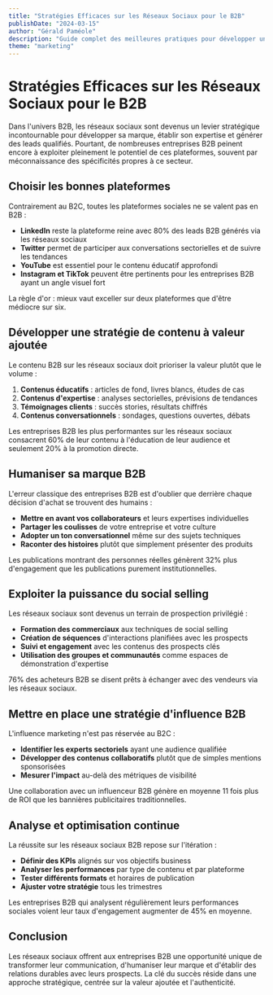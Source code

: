 ```yaml
---
title: "Stratégies Efficaces sur les Réseaux Sociaux pour le B2B"
publishDate: "2024-03-15"
author: "Gérald Paméole"
description: "Guide complet des meilleures pratiques pour développer une présence B2B percutante sur les réseaux sociaux et générer des leads qualifiés."
theme: "marketing"
---
```


# Stratégies Efficaces sur les Réseaux Sociaux pour le B2B

Dans l'univers B2B, les réseaux sociaux sont devenus un levier stratégique incontournable pour développer sa marque, établir son expertise et générer des leads qualifiés. Pourtant, de nombreuses entreprises B2B peinent encore à exploiter pleinement le potentiel de ces plateformes, souvent par méconnaissance des spécificités propres à ce secteur.

## Choisir les bonnes plateformes

Contrairement au B2C, toutes les plateformes sociales ne se valent pas en B2B :

- **LinkedIn** reste la plateforme reine avec 80% des leads B2B générés via les réseaux sociaux
- **Twitter** permet de participer aux conversations sectorielles et de suivre les tendances
- **YouTube** est essentiel pour le contenu éducatif approfondi
- **Instagram et TikTok** peuvent être pertinents pour les entreprises B2B ayant un angle visuel fort

La règle d'or : mieux vaut exceller sur deux plateformes que d'être médiocre sur six.

## Développer une stratégie de contenu à valeur ajoutée

Le contenu B2B sur les réseaux sociaux doit prioriser la valeur plutôt que le volume :

1. **Contenus éducatifs** : articles de fond, livres blancs, études de cas
2. **Contenus d'expertise** : analyses sectorielles, prévisions de tendances
3. **Témoignages clients** : succès stories, résultats chiffrés
4. **Contenus conversationnels** : sondages, questions ouvertes, débats

Les entreprises B2B les plus performantes sur les réseaux sociaux consacrent 60% de leur contenu à l'éducation de leur audience et seulement 20% à la promotion directe.

## Humaniser sa marque B2B

L'erreur classique des entreprises B2B est d'oublier que derrière chaque décision d'achat se trouvent des humains :

- **Mettre en avant vos collaborateurs** et leurs expertises individuelles
- **Partager les coulisses** de votre entreprise et votre culture
- **Adopter un ton conversationnel** même sur des sujets techniques
- **Raconter des histoires** plutôt que simplement présenter des produits

Les publications montrant des personnes réelles génèrent 32% plus d'engagement que les publications purement institutionnelles.

## Exploiter la puissance du social selling

Les réseaux sociaux sont devenus un terrain de prospection privilégié :

- **Formation des commerciaux** aux techniques de social selling
- **Création de séquences** d'interactions planifiées avec les prospects
- **Suivi et engagement** avec les contenus des prospects clés
- **Utilisation des groupes et communautés** comme espaces de démonstration d'expertise

76% des acheteurs B2B se disent prêts à échanger avec des vendeurs via les réseaux sociaux.

## Mettre en place une stratégie d'influence B2B

L'influence marketing n'est pas réservée au B2C :

- **Identifier les experts sectoriels** ayant une audience qualifiée
- **Développer des contenus collaboratifs** plutôt que de simples mentions sponsorisées
- **Mesurer l'impact** au-delà des métriques de visibilité

Une collaboration avec un influenceur B2B génère en moyenne 11 fois plus de ROI que les bannières publicitaires traditionnelles.

## Analyse et optimisation continue

La réussite sur les réseaux sociaux B2B repose sur l'itération :

- **Définir des KPIs** alignés sur vos objectifs business
- **Analyser les performances** par type de contenu et par plateforme
- **Tester différents formats** et horaires de publication
- **Ajuster votre stratégie** tous les trimestres

Les entreprises B2B qui analysent régulièrement leurs performances sociales voient leur taux d'engagement augmenter de 45% en moyenne.

## Conclusion

Les réseaux sociaux offrent aux entreprises B2B une opportunité unique de transformer leur communication, d'humaniser leur marque et d'établir des relations durables avec leurs prospects. La clé du succès réside dans une approche stratégique, centrée sur la valeur ajoutée et l'authenticité.

